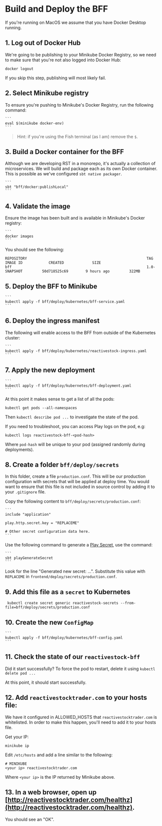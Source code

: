 # Build and Deploy the BFF

If you're running on MacOS we assume that you have Docker Desktop running.

## 1. Log out of Docker Hub

We're going to be publishing to your Minikube Docker Registry, so we need to make sure that you're not also logged into Docker Hub:

`docker logout`

If you skip this step, publishing will most likely fail.

## 2. Select Minikube registry

To ensure you're pushing to Minikube's Docker Registry, run the following command:

    ```
    eval $(minikube docker-env)
    ```

> Hint: if you're using the Fish terminal (as I am) remove the `$`.

## 3. Build a Docker container for the BFF

Although we are developing RST in a monorepo, it's actually a collection of microservices. We will build and package each as its own Docker container. This is possible as we've configured `sbt native packager`.

    ```
    sbt "bff/docker:publishLocal"
    ```

## 4. Validate the image

Ensure the image has been built and is available in Minikube's Docker registry:

    ```
    docker images
    ```

You should see the following:

```
REPOSITORY                                                       TAG                  IMAGE ID            CREATED             SIZE
bff                                                              1.0-SNAPSHOT         50d718525c69        9 hours ago         322MB
```

## 5. Deploy the BFF to Minikube

    ```
    kubectl apply -f bff/deploy/kubernetes/bff-service.yaml
    ```

## 6. Deploy the ingress manifest

The following will enable access to the BFF from outside of the Kubernetes cluster:

    ```
    kubectl apply -f bff/deploy/kubernetes/reactivestock-ingress.yaml
    ```

## 7. Apply the new deployment

    ```
    kubectl apply -f bff/deploy/kubernetes/bff-deployment.yaml
    ```
    
At this point it makes sense to get a list of all the pods:

```
kubectl get pods --all-namespaces
```

Then `kubectl describe pod ...` to investigate the state of the pod.

If you need to troubleshoot, you can access Play logs on the pod, e.g:

```
kubectl logs reactivestock-bff-<pod-hash>
```

Where `pod-hash` will be unique to your pod (assigned randomly during deployments).
    
## 8. Create a folder `bff/deploy/secrets`

In this folder, create a file `production.conf`. This will be our production configuration with secrets that will be applied at deploy time. You would want to ensure that this file is not included in source control by adding it to your `.gitignore` file.

Copy the following content to `bff/deploy/secrets/production.conf`:

    ```
    include "application"
         
    play.http.secret.key = "REPLACEME"
    
    # Other secret configuration data here.  
    ```
    
Use the following command to generate a [Play Secret](https://www.playframework.com/documentation/latest/ApplicationSecret), use the command:

    ```
    sbt playGenerateSecret
    ```

Look for the line "Generated new secret: ...". Substitute this value with `REPLACEME` in `frontend/deploy/secrets/production.conf`.

## 9. Add this file as a `secret` to Kubernetes

   ```
    kubectl create secret generic reactivestock-secrets --from-file=bff/deploy/secrets/production.conf
   ```
      
## 10. Create the new `ConfigMap`

    ```
    kubectl apply -f bff/deploy/kubernetes/bff-config.yaml
    ```

## 11. Check the state of our `reactivestock-bff`

Did it start successfully? To force the pod to restart, delete it using `kubectl delete pod ...`

At this point, it should start successfully.

## 12. Add `reactivestocktrader.com` to your hosts file:

We have it configured in ALLOWED_HOSTS that `reactivestocktrader.com` is whitelisted. In order to make this happen, you'll need to add it to your hosts file.

Get your IP:

`minikube ip`

Edit `/etc/hosts` and add a line similar to the following:

```
# MINIKUBE
<your ip> reactivestocktrader.com
```

Where `<your ip>` is the IP returned by Minikube above.

## 13. In a web browser, open up [http://reactivestocktrader.com/healthz](http://reactivestocktrader.com/healthz).

You should see an "OK".
